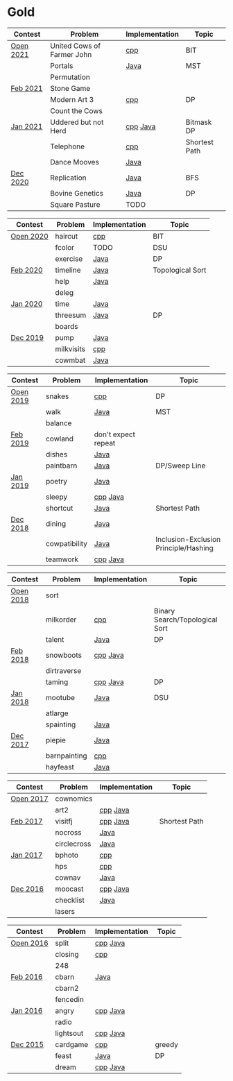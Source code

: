 # Gold
| Contest                                                    | Problem | Implementation | Topic |
|------------------------------------------------------------|---------|----------------|-------|
| [Open 2021](http://usaco.org/index.php?page=open21results) | United Cows of Farmer John | [cpp][united.cpp] | BIT | 
|                                                            | Portals | [Java][portals.java] | MST |
|                                                            | Permutation |
| [Feb 2021](http://usaco.org/index.php?page=feb20results)   | Stone Game |  
|                                                            | Modern Art 3 | [cpp][art3.cpp] | DP |
|                                                            | Count the Cows |
| [Jan 2021](http://usaco.org/index.php?page=jan20results)   | Uddered but not Herd | [cpp][uddered.cpp] [Java][uddered.java] | Bitmask DP |
|                                                            | Telephone | [cpp][telephone.cpp] | Shortest Path |
|                                                            | Dance Mooves | [Java][dancemooves.java] | 
| [Dec 2020](http://usaco.org/index.php?page=dec20results)   | Replication | [Java][replication.java] | BFS |
|                                                            | Bovine Genetics | [Java][bovgenetics.java] | DP |
|                                                            | Square Pasture | TODO |

[united.cpp]: 2020-2021/Open%202021/Gold/united.cpp
[portals.java]: 2020-2021/Open%202021/Gold/portals.java
[art3.cpp]: 2020-2021/Feb%202021/Gold/art3.cpp
[uddered.cpp]: 2020-2021/Jan%202021/Gold/uddered.cpp
[uddered.java]: 2020-2021/Jan%202021/Gold/uddered.java
[telephone.cpp]: 2020-2021/Jan%202021/Gold/telephone.cpp
[dancemooves.java]: 2020-2021/Jan%202021/Gold/dancemooves.java
[replication.java]: 2020-2021/Dec%202020/Gold/replication.java
[bovgenetics.java]: 2020-2021/Dec%202020/Gold/bovgenetics.java


| Contest                                                    | Problem | Implementation | Topic |
|------------------------------------------------------------|---------|----------------|-------|
| [Open 2020](http://usaco.org/index.php?page=open20results) | haircut | [cpp][haircut.cpp] | BIT |
|                                                            | fcolor | TODO | DSU |
|                                                            | exercise | [Java][exercise.java] | DP |
| [Feb 2020](http://usaco.org/index.php?page=feb20results)   | timeline | [Java][timeline.java] | Topological Sort |
|                                                            | help | [Java][help.java] |
|                                                            | deleg |
| [Jan 2020](http://usaco.org/index.php?page=jan20results)   | time | [Java][time.java] |
|                                                            | threesum | [Java][threesum.java] | DP |
|                                                            | boards |
| [Dec 2019](http://usaco.org/index.php?page=dec19results)   | pump | [Java][pump.java] |
|                                                            | milkvisits | [cpp][milkvisits.cpp] | 
|                                                            | cowmbat | [Java][cowmbat.java] |

[haircut.cpp]: 2019-2020/Open%202020/Gold/haircut.cpp
[fcolor.cpp]: 2019-2020/Open%202020/Gold/fcolor.cpp
[exercise.java]: 2019-2020/Open%202020/Gold/exercise.java
[timeline.java]: 2019-2020/Feb%202020/Gold/timeline.java
[help.java]: 2019-2020/Jan%202020/Gold/help.java
[time.java]: 2019-2020/Jan%202020/Gold/time.java
[threesum.java]: 2019-2020/Jan%202020/Gold/threesum.java
[pump.java]: 2019-2020/Dec%202019/Gold/pump.java
[milkvisits.cpp]: 2019-2020/Dec%202019/Gold/milkvisits.cpp
[cowmbat.java]: 2019-2020/Dec%202019/Gold/cowmbat.java


| Contest                                                    | Problem | Implementation | Topic |
|------------------------------------------------------------|---------|----------------|-------|
| [Open 2019](http://usaco.org/index.php?page=open19results) | snakes | [cpp][snakes.cpp] | DP |
|                                                            | walk | [Java][walk.java] | MST |
|                                                            | balance | 
| [Feb 2019](http://usaco.org/index.php?page=feb19results)   | cowland | don't expect repeat |
|                                                            | dishes | [Java][dishes.java] |
|                                                            | paintbarn | [Java][paintbarn.java] | DP/Sweep Line |
| [Jan 2019](http://usaco.org/index.php?page=jan19results)   | poetry | [Java][poetry.java] |
|                                                            | sleepy | [cpp][sleepy.cpp] [Java][sleepy.java] |
|                                                            | shortcut | [Java][shortcut.java] | Shortest Path |
| [Dec 2018](http://usaco.org/index.php?page=dec18results)   | dining | [Java][dining.java] |
|                                                            | cowpatibility | [Java][cowpatibility.java] | Inclusion-Exclusion Principle/Hashing |
|                                                            | teamwork | [cpp][teamwork.cpp] [Java][teamwork.java] |

[snakes.cpp]: 2018-2019/Open%202019/Gold/snakes.cpp
[walk.java]: 2018-2019/Open%202019/Gold/walk.java
[dishes.java]: 2018-2019/Feb%202019/Gold/dishes.java
[paintbarn.java]: 2018-2019/Feb%202019/Gold/paintbarn.java
[poetry.java]: 2018-2019/Jan%202019/Gold/poetry.java
[sleepy.cpp]: 2018-2019/Jan%202019/Gold/sleepy.cpp
[sleepy.java]: 2018-2019/Jan%202019/Gold/sleepy.java
[shortcut.java]: 2018-2019/Jan%202019/Gold/shortcut.java
[dining.java]: 2018-2019/Dec%202018/Gold/dining.java
[cowpatibility.java]: 2018-2019/Dec%202018/Gold/cowpatibility.java
[teamwork.cpp]: 2018-2019/Dec%202018/Gold/teamwork.cpp
[teamwork.java]: 2018-2019/Dec%202018/Gold/teamwork.java


| Contest                                                    | Problem | Implementation | Topic |
|------------------------------------------------------------|---------|----------------|-------|
| [Open 2018](http://usaco.org/index.php?page=open18results) | sort | 
|                                                            | milkorder | [cpp][milkorder.cpp] | Binary Search/Topological Sort |
|                                                            | talent | [Java][talent.java] | DP |
| [Feb 2018](http://usaco.org/index.php?page=feb18results)   | snowboots | [cpp][snowboots.cpp] [Java][snowboots.java] |
|                                                            | dirtraverse | 
|                                                            | taming | [cpp][taming.java] [Java][taming.java] | DP |
| [Jan 2018](http://usaco.org/index.php?page=jan18results)   | mootube | [Java][mootube.java] | DSU |
|                                                            | atlarge | 
|                                                            | spainting | [Java][spainting.java] |
| [Dec 2017](http://usaco.org/index.php?page=dec17results)   | piepie | [Java][piepie.java] |
|                                                            | barnpainting | [cpp][barnpainting.cpp] | 
|                                                            | hayfeast | [Java][hayfeast.java] |

[milkorder.cpp]: 2017-2018/Open%202018/Gold/milkorder.cpp
[talent.java]: 2017-2018/Open%202018/Gold/talent.java
[snowboots.cpp]: 2017-2018/Feb%202018/Gold/snowboots.cpp
[snowboots.java]: 2017-2018/Feb%202018/Gold/snowboots.java
[taming.cpp]: 2017-2018/Feb%202018/Gold/taming.cpp
[taming.java]: 2017-2018/Feb%202018/Gold/taming.java
[mootube.java]: 2017-2018/Jan%202018/Gold/mootube.java
[spainting.java]: 2017-2018/Jan%202018/Gold/spainting.java
[piepie.java]: 2017-2018/Dec%202017/Gold/piepie.java
[barnpainting.cpp]: 2017-2018/Dec%202017/Gold/barnpainting.cpp
[hayfeast.java]: 2017-2018/Dec%202017/Gold/hayfeast.java


| Contest                                                    | Problem | Implementation | Topic |
|------------------------------------------------------------|---------|----------------|-------|
| [Open 2017](http://usaco.org/index.php?page=open17results) | cownomics | 
|                                                            | art2 | [cpp][art2.cpp] [Java][art2.java] |
| [Feb 2017](http://usaco.org/index.php?page=feb17results)   | visitfj | [cpp][visitfj.cpp] [Java][visitfj.java] | Shortest Path |
|                                                            | nocross | [Java][nocross.java]
|                                                            | circlecross | [Java][circlecross.java]
| [Jan 2017](http://usaco.org/index.php?page=jan17results)   | bphoto | [cpp][bphoto.cpp] | 
|                                                            | hps | [cpp][hps.cpp] | 
|                                                            | cownav | [Java][cownav.java]
| [Dec 2016](http://usaco.org/index.php?page=dec16results)   | moocast | [cpp][moocast.cpp] [Java][moocast.java] |
|                                                            | checklist | [Java][checklist.java] | 
|                                                            | lasers | 

[art2.cpp]: 2016-2017/Open%202017/Gold/art2.cpp
[art2.java]: 2016-2017/Open%202017/Gold/art2.java
[visitfj.cpp]: 2016-2017/Feb%202017/Gold/visitfj.cpp
[visitfj.java]: 2016-2017/Feb%202017/Gold/visitfj.java 
[nocross.java]: 2016-2017/Feb%202017/Gold/nocross.java
[circlecross.java]: 2016-2017/Feb%202017/Gold/circlecross.java
[bphoto.cpp]: 2016-2017/Jan%202017/Gold/bphoto.cpp
[hps.cpp]: 2016-2017/Jan%202017/Gold/hps.cpp
[cownav.java]: 2016-2017/Jan%202017/Gold/cownav.java
[moocast.cpp]: 2016-2017/Dec%202016/Gold/moocast.cpp
[moocast.java]: 2016-2017/Dec%202016/Gold/moocast.java
[checklist.java]: 2016-2017/Dec%202016/Gold/checklist.java


| Contest                                                    | Problem | Implementation | Topic |
|------------------------------------------------------------|---------|----------------|-------|
| [Open 2016](http://usaco.org/index.php?page=open16results) | split | [cpp][split.cpp] [Java][split.java] | 
|                                                            | closing | [cpp][closing.cpp] |
|                                                            | 248 | 
| [Feb 2016](http://usaco.org/index.php?page=feb16results)   | cbarn | [Java][cbarn.java] | 
|                                                            | cbarn2 | 
|                                                            | fencedin | 
| [Jan 2016](http://usaco.org/index.php?page=jan16results)   | angry | [cpp][angry.cpp] [Java][angry.java]
|                                                            | radio | 
|                                                            | lightsout | [cpp][lightsout.cpp] [Java][lightsout.java]
| [Dec 2015](http://usaco.org/index.php?page=dec15results)   | cardgame | [cpp][cardgame.cpp] | greedy |
|                                                            | feast | [Java][feast.java] | DP |
|                                                            | dream | [cpp][dream.cpp] [Java][dream.java] | 

[split.cpp]: 2015-2016/Open%202016/Gold/split.cpp
[split.java]: 2015-2016/Open%202016/Gold/split.java
[closing.cpp]: 2015-2016/Open%202016/Gold/closing.cpp
[cbarn.java]: 2015-2016/Feb%202016/Gold/cbarn.java
[angry.cpp]: 2015-2016/Jan%202016/Gold/angry.cpp
[angry.java]: 2015-2016/Jan%202016/Gold/angry.java
[lightsout.cpp]: 2015-2016/Jan%202016/Gold/lightsout.cpp
[lightsout.java]: 2015-2016/Jan%202016/Gold/lightsout.java
[cardgame.cpp]: 2015-2016/Dec%202015/Gold/cardgame.cpp
[feast.java]: 2015-2016/Dec%202015/Gold/feast.java
[dream.cpp]: 2015-2016/Dec%202015/Gold/dream.cpp
[dream.java]: 2015-2016/Dec%202015/Gold/dream.java
